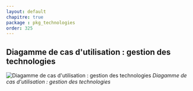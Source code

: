 ```yaml
---
layout: default
chapitre: true
package : pkg_technologies
order: 325
---
```


## Diagamme de cas d'utilisation : gestion des technologies

![Diagamme de cas d'utilisation : gestion des technologies](/prototype/diagrammes/pkg_technologies/use_case_pk_authentification.svg)
*Diagamme de cas d'utilisation : gestion des technologies*
